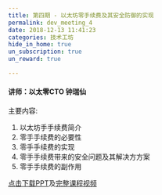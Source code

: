 ```yaml
---
title: 第四期 - 以太坊零手续费及其安全防御的实现  
permalink: dev_meeting_4
date: 2018-12-13 11:41:23
categories: 技术工坊
hide_in_home: true
un_subscription: true
un_reward: true

---
```


#### 讲师：以太零CTO 钟瑞仙

主要内容:
  1. 以太坊⼿手续费简介
  2. 零⼿手续费的必要性  
  3. 零⼿手续费的实现
  4. 零⼿手续费带来的安全问题及其解决⽅方案
  5. 零⼿手续费的副作⽤

[点击下载PPT](https://img.learnblockchain.cn/pdf/meetup_4.pdf)及[完整课程视频](https://m.qlchat.com/wechat/page/channel-intro?channelId=2000002858537956)
